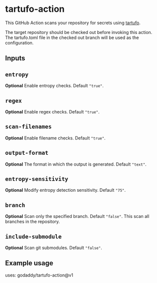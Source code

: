 # tartufo-action

This GitHub Action scans your repository for secrets using [tartufo](https://github.com/godaddy/tartufo).

The target repository should be checked out before invoking this action. The tartufo.toml file in the checked out branch
will be used as the configuration.

## Inputs

## `entropy`

**Optional** Enable entropy checks. Default `"true"`.

## `regex`

**Optional** Enable regex checks. Default `"true"`.

## `scan-filenames`

**Optional** Enable filename checks. Default `"true"`.

## `output-format`

**Optional** The format in which the output is generated. Default `"text"`.

## `entropy-sensitivity`

**Optional** Modify entropy detection sensitivity. Default `"75"`.

## `branch`

**Optional** Scan only the specified branch. Default `"false"`. This scan all branches in the repository.

## `include-submodule`

**Optional** Scan git submodules. Default `"false"`.

## Example usage

uses: godaddy/tartufo-action@v1

